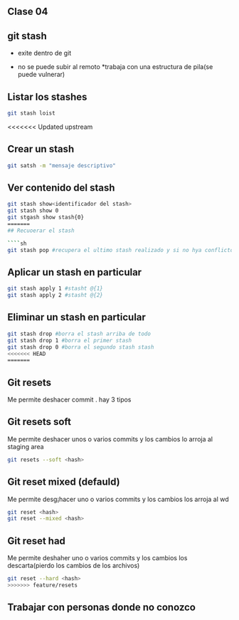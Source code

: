 ## Clase 04

## git stash
- exite dentro de git
* no se puede subir al remoto
*trabaja con una estructura de pila(se puede vulnerar)

## Listar los stashes

````sh
git stash loist
````

<<<<<<< Updated upstream
## Crear un stash
````sh
git satsh -m "mensaje descriptivo"
````

## Ver contenido del stash

````sh
git stash show<identificador del stash>
git stash show 0
git stgash show stash{0}
=======
## Recuoerar el stash

````sh
git stash pop #recupera el ultimo stash realizado y si no hya conflicto lo borra
````

## Aplicar un stash en particular

````sh
git stash apply 1 #stasht @{1}
git stash apply 2 #stasht @{2}
````
## Eliminar un stash en particular

````sh
git stash drop #borra el stash arriba de todo
git stash drop 1 #borra el primer stash
git stash drop 0 #borra el segundo stash stash
<<<<<<< HEAD
=======
````

## Git resets
Me permite deshacer commit . hay 3 tipos 

## Git resets soft
Me permite deshacer unos o varios commits y los cambios lo arroja al staging area

````sh
git resets --soft <hash>
````

## Git reset mixed (defauld)
Me permite desg¡hacer uno o varios commits y los cambios los arroja al wd

````sh
git reset <hash>
git reset --mixed <hash>
````

## Git reset had
Me permite deshaher uno o varios commits y los cambios los descarta(pierdo los cambios de los archivos)

````sh
git reset --hard <hash>
>>>>>>> feature/resets
````

## Trabajar con personas donde no conozco 

